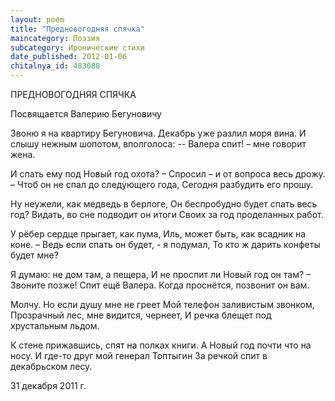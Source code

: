 ```yaml
---
layout: poem
title: "Предновогодняя спячка"
maincategory: Поэзия
subcategory: Иронические стихи
date_published: 2012-01-06
chitalnya_id: 483088
---
```




ПРЕДНОВОГОДНЯЯ СПЯЧКА

Посвящается Валерию Бегуновичу

Звоню я на квартиру Бегуновича.
Декабрь уже разлил моря вина.
И слышу нежным шопотом, вполголоса:
-- Валера спит! – мне говорит жена.

И спать ему под Новый год охота? –
Спросил – и от вопроса весь дрожу. –
Чтоб он не спал до следующего года,
Сегодня разбудить его прошу.

Ну неужели, как медведь в берлоге,
Он беспробудно будет спать весь год?
Видать, во сне подводит он итоги
Своих за год проделанных работ.

У рёбер сердце прыгает, как пума,
Иль, может быть, как всадник на коне.
– Ведь если спать он будет, - я подумал,
То кто ж дарить конфеты будет мне?

Я думаю: не дом там, а пещера,
И не проспит ли Новый год он там?
– Звоните позже! Спит ещё Валера.
Когда проснётся, позвонит он вам.

Молчу. Но если душу мне не греет
Мой телефон заливистым звонком,
Прозрачный лес, мне видится, чернеет,
И речка блещет под хрустальным льдом.

К стене прижавшись, спят на полках книги.
А Новый год почти что на носу.
И где-то друг мой генерал Топтыгин
За речкой спит в декабрьском лесу.

31 декабря 2011 г.






